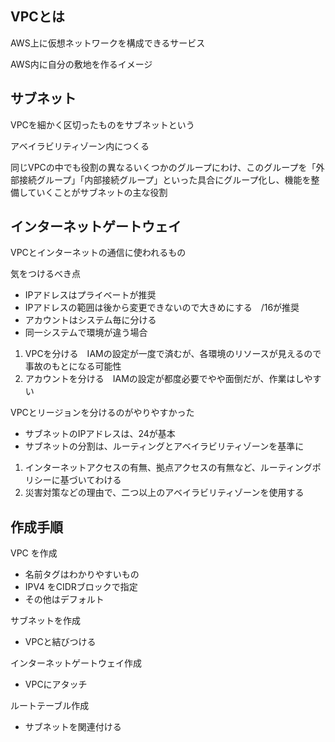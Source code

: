 ## VPCとは
AWS上に仮想ネットワークを構成できるサービス

AWS内に自分の敷地を作るイメージ

## サブネット
VPCを細かく区切ったものをサブネットという

アベイラビリティゾーン内につくる

同じVPCの中でも役割の異なるいくつかのグループにわけ、このグループを「外部接続グループ」「内部接続グループ」といった具合にグループ化し、機能を整備していくことがサブネットの主な役割

## インターネットゲートウェイ
VPCとインターネットの通信に使われるもの

気をつけるべき点
- IPアドレスはプライベートが推奨
- IPアドレスの範囲は後から変更できないので大きめにする　/16が推奨
- アカウントはシステム毎に分ける
- 同一システムで環境が違う場合
1. VPCを分ける　IAMの設定が一度で済むが、各環境のリソースが見えるので事故のもとになる可能性
2. アカウントを分ける　IAMの設定が都度必要でやや面倒だが、作業はしやすい

VPCとリージョンを分けるのがやりやすかった
- サブネットのIPアドレスは、24が基本
- サブネットの分割は、ルーティングとアベイラビリティゾーンを基準に
1. インターネットアクセスの有無、拠点アクセスの有無など、ルーティングポリシーに基づいてわける
2. 災害対策などの理由で、二つ以上のアベイラビリティゾーンを使用する


## 作成手順
VPC を作成
- 名前タグはわかりやすいもの
- IPV4 をCIDRブロックで指定
- その他はデフォルト

サブネットを作成
- VPCと結びつける

インターネットゲートウェイ作成
- VPCにアタッチ

ルートテーブル作成
- サブネットを関連付ける


